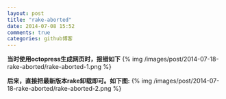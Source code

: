 ```yaml
---
layout: post
title: "rake-aborted"
date: 2014-07-08 15:52
comments: true
categories: github博客
---
```

****当时使用octopress生成网页时，报错如下****
{% img /images/post/2014-07-18-rake-aborted/rake-aborted-1.png %}

****后来，直接把最新版本rake卸载即可。如下图:****
{% img /images/post/2014-07-18-rake-aborted/rake-aborted-2.png %}